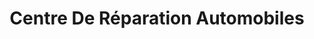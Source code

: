 ---
title: "Centre De Réparation Automobiles"
url: /le-cres/centre-de-reparation-automobiles/
shop: Autowerkstatt
---